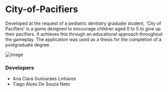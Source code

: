 # City-of-Pacifiers
Developed at the request of a pediatric dentistry graduate student, 'City of Pacifiers' is a game designed to encourage children aged 0 to 5 to give up their pacifiers. It achieves this through an educational approach throughout the gameplay. The application was used as a thesis for the completion of a postgraduate degree.

![image](https://github.com/user-attachments/assets/ae7aa309-6309-48f5-bc79-141f7ef5ffe3)

### Developers 
* Ana Clara Guimarães Linhares
* Tiago Alves De Souza Neto

 
